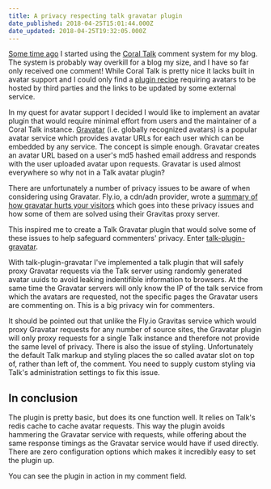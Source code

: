 ```yaml
---
title: A privacy respecting talk gravatar plugin
date_published: 2018-04-25T15:01:44.000Z
date_updated: 2018-04-25T19:32:05.000Z
---
```


[Some time ago](https://snorre.io/setting-up-coral-talk/) I started using the [Coral Talk](https://coralproject.net/products/talk.html) comment system for my blog. The system is probably way overkill for a blog my size, and I have so far only received one comment! While Coral Talk is pretty nice it lacks built in avatar support and I could only find a [plugin recipe](https://github.com/coralproject/talk-recipes/tree/master/plugins/avatar) requiring avatars to be hosted by third parties and the links to be updated by some external service.

In my quest for avatar support I decided I would like to implement an avatar plugin that would require minimal effort from users and the maintainer of a Coral Talk instance. [Gravatar](https://en.gravatar.com/) (i.e. globally recognized avatars) is a popular avatar service which provides avatar URLs for each user which can be embedded by any service. The concept is simple enough. Gravatar creates an avatar URL based on a user's md5 hashed email address and responds with the user uploaded avatar upon requests. Gravatar is used almost everywhere so why not in a Talk avatar plugin?

There are unfortunately a number of privacy issues to be aware of when considering using Gravatar. Fly.io, a cdn/adn provider, wrote a [summary of how gravatar hurts your visitors](https://fly.io/articles/how-gravatar-hurts-your-visitors/) which goes into these privacy issues and how some of them are solved using their Gravitas proxy server.

This inspired me to create a Talk Gravatar plugin that would solve some of these issues to help safeguard commenters' privacy. Enter [talk-plugin-gravatar](https://github.com/snorremd/talk-plugin-gravatar).

With talk-plugin-gravatar I've implemented a talk plugin that will safely proxy Gravatar requests via the Talk server using randomly generated avatar uuids to avoid leaking indentifible information to browsers. At the same time the Gravatar servers will only know the IP of the talk service from which the avatars are requested, not the specific pages the Gravatar users are commenting on. This is a big privacy win for commenters.

It should be pointed out that unlike the Fly.io Gravitas service which would proxy Gravatar requests for any number of source sites, the Gravatar plugin will only proxy requests for a single Talk instance and therefore not provide the same level of privacy. There is also the issue of styling. Unfortunately the default Talk markup and styling places the so called avatar slot on top of, rather than left of, the comment. You need to supply custom styling via Talk's administration settings to fix this issue.

## In conclusion

The plugin is pretty basic, but does its one function well. It relies on Talk's redis cache to cache avatar requests. This way the plugin avoids hammering the Gravatar service with requests, while offering about the same response timings as the Gravatar service would have if used directly. There are zero configuration options which makes it incredibly easy to set the plugin up.

You can see the plugin in action in my comment field.
